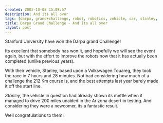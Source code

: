 ```yaml
---
created: 2005-10-08 15:08:57
description: And its all over
tags: [darpa, grand+challenge, robot, robotics, vehicle, car, stanley, stanford+university]
title: Darpa Grand Challenge - And its all over
layout: post
---
```

Stanford University have won the Darpa grand Challenge!

Its excellent that somebody has won it, and hopefully we will see the event again, but with the effort to improve the robots now that it has actually been completed (unlike previous years).

With their vehicle, Stanley, based upon a Volkswagen Touareg, they took the race in 7 hours and 28 minutes. Not bad considering how much of a challenge the 212 Km course is, and the best attempts last year barely made it off the start line.

<em>Stanley</em>, the vehicle in question had already shown its mettle when it managed to drive 200 miles unaided in the Arizona desert in testing. And considering they were a newcomer, its a fantastic result.
 
Well congratulations to them!
